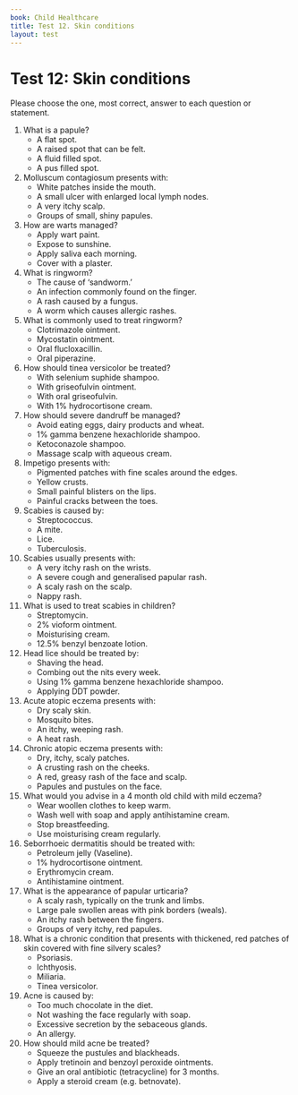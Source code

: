 ```yaml
---
book: Child Healthcare
title: Test 12. Skin conditions
layout: test
---
```


# Test 12: Skin conditions

Please choose the one, most correct, answer to each question or statement.

1.	What is a papule?
	*	A flat spot.
	*	A raised spot that can be felt.
	*	A fluid filled spot.
	*	A pus filled spot.
2.	Molluscum contagiosum presents with:
	*	White patches inside the mouth.
	*	A small ulcer with enlarged local lymph nodes.
	*	A very itchy scalp.
	*	Groups of small, shiny papules.
3.	How are warts managed?
	*	Apply wart paint.
	*	Expose to sunshine.
	*	Apply saliva each morning.
	*	Cover with a plaster.
4.	What is ringworm?
	*	The cause of ‘sandworm.’
	*	An infection commonly found on the finger.
	*	A rash caused by a fungus.
	*	A worm which causes allergic rashes.
5.	What is commonly used to treat ringworm?
	*	Clotrimazole ointment.
	*	Mycostatin ointment.
	*	Oral flucloxacillin.
	*	Oral piperazine.
6.	How should tinea versicolor be treated?
	*	With selenium suphide shampoo.
	*	With griseofulvin ointment.
	*	With oral griseofulvin.
	*	With 1% hydrocortisone cream.
7.	How should severe dandruff be managed?
	*	Avoid eating eggs, dairy products and wheat.
	*	1% gamma benzene hexachloride shampoo.
	*	Ketoconazole shampoo.
	*	Massage scalp with aqueous cream.
8.	Impetigo presents with:
	*	Pigmented patches with fine scales around the edges.
	*	Yellow crusts.
	*	Small painful blisters on the lips.
	*	Painful cracks between the toes.
9.	Scabies is caused by:
	*	Streptococcus.
	*	A mite.
	*	Lice.
	*	Tuberculosis.
10.	Scabies usually presents with:
	*	A very itchy rash on the wrists.
	*	A severe cough and generalised papular rash.
	*	A scaly rash on the scalp.
	*	Nappy rash.
11.	What is used to treat scabies in children?
	*	Streptomycin.
	*	2% vioform ointment.
	*	Moisturising cream.
	*	12.5% benzyl benzoate lotion.
12.	Head lice should be treated by:
	*	Shaving the head.
	*	Combing out the nits every week.
	*	Using 1% gamma benzene hexachloride shampoo.
	*	Applying DDT powder.
13.	Acute atopic eczema presents with:
	*	Dry scaly skin.
	*	Mosquito bites.
	*	An itchy, weeping rash.
	*	A heat rash.
14.	Chronic atopic eczema presents with:
	*	Dry, itchy, scaly patches.
	*	A crusting rash on the cheeks.
	*	A red, greasy rash of the face and scalp.
	*	Papules and pustules on the face.
15.	What would you advise in a 4 month old child with mild eczema?
	*	Wear woollen clothes to keep warm.
	*	Wash well with soap and apply antihistamine cream.
	*	Stop breastfeeding.
	*	Use moisturising cream regularly.
16.	Seborrhoeic dermatitis should be treated with:
	*	Petroleum jelly (Vaseline).
	*	1% hydrocortisone ointment.
	*	Erythromycin cream.
	*	Antihistamine ointment.
17.	What is the appearance of papular urticaria?
	*	A scaly rash, typically on the trunk and limbs.
	*	Large pale swollen areas with pink borders (weals).
	*	An itchy rash between the fingers.
	*	Groups of very itchy, red papules.
18.	What is a chronic condition that presents with thickened, red patches of skin covered with fine silvery scales?
	*	Psoriasis.
	*	Ichthyosis.
	*	Miliaria.
	*	Tinea versicolor.
19.	Acne is caused by:
	*	Too much chocolate in the diet.
	*	Not washing the face regularly with soap.
	*	Excessive secretion by the sebaceous glands.
	*	An allergy.
20.	How should mild acne be treated?
	*	Squeeze the pustules and blackheads.
	*	Apply tretinoin and benzoyl peroxide ointments.
	*	Give an oral antibiotic (tetracycline) for 3 months.
	*	Apply a steroid cream (e.g. betnovate).
